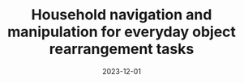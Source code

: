---
title: "Household navigation and manipulation for everyday object rearrangement tasks"
collection: publications
permalink: /publication/2023-12-01-Household-navigation-and-manipulation-for-everyday-object-rearrangement-tasks
date: 2023-12-01
venue: 'In the proceedings of <em>IEEE International Conference on Robotic Computing (IRC), 2023</em>.'
paperurl: 'https://arxiv.org/pdf/2312.06129'
link: 'https://ieeexplore.ieee.org/document/10473571'
authors: 'Shrutheesh R. Iyer,  <strong>Anwesan Pal</strong>,  Jiaming Hu,  Akanimoh Adeleye,  Aditya Aggarwal,  Henrik I. Christensen.'
---